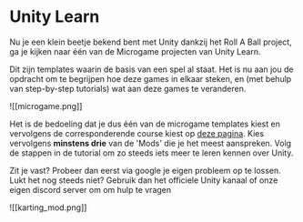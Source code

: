 # Unity Learn

Nu je een klein beetje bekend bent met Unity dankzij het Roll A Ball project, ga je kijken naar één van de Microgame projecten van Unity Learn.

Dit zijn templates waarin de basis van een spel al staat. Het is nu aan jou de opdracht om te begrijpen hoe deze games in elkaar steken, en (met behulp van step-by-step tutorials) wat aan deze games te veranderen.

![[microgame.png]]

Het is de bedoeling dat je dus één van de microgame templates kiest en vervolgens de corresponderende course kiest op [deze pagina](https://learn.unity.com/course/microgames-learn-the-basics-of-unity). Kies vervolgens **minstens drie** van de 'Mods' die je het meest aanspreken. Volg de stappen in de tutorial om zo steeds iets meer te leren kennen over Unity. 

Zit je vast? Probeer dan eerst via google je eigen probleem op te lossen. Lukt het nog steeds niet? Gebruik dan het officiele Unity kanaal of onze eigen discord server om om hulp te vragen

![[karting_mod.png]]



